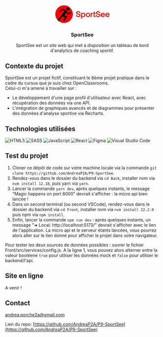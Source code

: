<div align="center">
    <img src="./Front/src/assets/logo.png" alt="Logo SportSee">
    <h3 align="center">SportSee</h3>
    <p align="center">SportSee est un site web qui met à disposition un tableau de bord d'analytics de coaching sportif.</p>
</div>

## Contexte du projet

SportSee est un projet fictif, constituant le 8ème projet pratique dans le cadre du cursus que je suis chez OpenClassrooms. <br />
Celui-ci m'a amené à travailler sur :

- Le développement d'une page profil d'utilisateur avec React, avec récupération des données via une API.
- L'intégration de graphiques avancés et de diagrammes pour présenter des données d'analyse sportive via Recharts.

## Technologies utilisées

![HTML5](https://img.shields.io/badge/html5-%23E34F26.svg?style=for-the-badge&logo=html5&logoColor=white)
![SASS](https://img.shields.io/badge/SASS-hotpink.svg?style=for-the-badge&logo=SASS&logoColor=white)
![JavaScript](https://img.shields.io/badge/javascript-%23323330.svg?style=for-the-badge&logo=javascript&logoColor=%23F7DF1E)
![React](https://img.shields.io/badge/react-%2320232a.svg?style=for-the-badge&logo=react&logoColor=%2361DAFB)
![Figma](https://img.shields.io/badge/figma-%23F24E1E.svg?style=for-the-badge&logo=figma&logoColor=white)
![Visual Studio Code](https://img.shields.io/badge/Visual%20Studio%20Code-0078d7.svg?style=for-the-badge&logo=visual-studio-code&logoColor=white)

## Test du projet

1. Cloner ce dépôt de code sur votre machine locale via la commande `git clone https://github.com/AndreaP2A/P9-SportSee`.
2. Rendez-vous dans le dossier du backend via `cd Back`, installer nvm via `nvm install 12.18`, puis yarn via `yarn`.
3. Lancer la commande `yarn dev`, après quelques instants, le message "Magic happens on port 8000" devrait s'afficher : la micro api bien lancée !
4. Dans un second terminal (ou second VSCode), rendez-vous dans le dossier du backend via `cd Front`, installer nvm via `nvm install 22.2.0` puis npm via `npm install`.
5. Enfin, lancer la commande `npm run dev` : après quelques instants, un message "➜ Local: http://localhost:5173/" devrait s'afficher avec le lien de l'application. La micro api et le serveur étants lancées, vous pourrez alors aller sur le lien donné pour afficher le projet dans votre navigateur.

Pour tester les deux sources de données possibles : ouvrer le fichier Front/src/services/config.js. A la ligne 1, vous pouvez alors alterner entre la valeur booléene `true` pour utiliser les données mock et `false` pour utiliser le backend/l'api.

## Site en ligne

A venir !

## Contact

andrea.porche2a@gmail.com

Lien du repo: [https://github.com/AndreaP2A/P9-SportSee](https://github.com/AndreaP2A/P9-SportSee)

